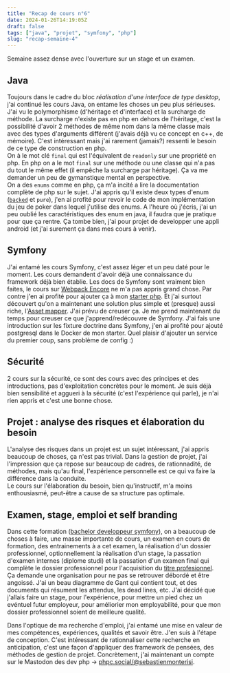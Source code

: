 ```yaml
---
title: "Recap de cours n°6"
date: 2024-01-26T14:19:05Z
draft: false
tags: ["java", "projet", "symfony", "php"]
slug: "recap-semaine-4"
---
```


Semaine assez dense avec l'ouverture sur un stage et un examen.

<!--more-->

## Java

Toujours dans le cadre du bloc _réalisation d'une interface de type desktop_, j'ai continué les cours Java, on entame les choses un peu plus sérieuses.  
J'ai vu le polymorphisme (d'héritage et d'interface) et la surcharge de méthode. La surcharge n'existe pas en php en dehors de l'héritage, c'est la possibilité d'avoir 2 méthodes de même nom dans la même classe mais avec des types d'arguments différent (j'avais déjà vu ce concept en c++, de mémoire). C'est intéressant mais j'ai rarement (jamais?) ressenti le besoin de ce type de construction en php.  
On à le mot clé `final` qui est l'équivalent de `readonly` sur une propriété en php. En php on a le mot `final` sur une méthode ou une classe qui n'a pas du tout le même effet (il empêche la surcharge par héritage). Ça va me demander un peu de gymanstique mental en perspective.  
On a des `enums` comme en php, ça m'a incité a lire la documentation complète de php sur le sujet. J'ai appris qu'il existe deux types d'enum ([`backed`](https://www.php.net/manual/en/language.enumerations.backed.php) et `pure`), j'en ai profité pour revoir le code de mon implémentation du jeu de poker dans lequel j'utilise des enums. A l'heure où j'écris, j'ai un peu oublié les caractéristiques des enum en java, il faudra que je pratique pour que ça rentre. Ça tombe bien, j'ai pour projet de developper une appli android (et j'ai surement ça dans mes cours à venir).

## Symfony

J'ai entamé les cours Symfony, c'est assez léger et un peu daté pour le moment. Les cours demandent d'avoir déjà une connaissance du framework déjà bien établie. Les docs de Symfony sont vraiment bien faites, le cours sur [Webpack Encore](https://symfony.com/doc/current/frontend/encore/index.html) ne m'a pas appris grand chose. Par contre j'en ai profité pour ajouter ça à mon [starter php](https://github.com/SebSept/php-starter). Et j'ai surtout découvert qu'on a maintenant une solution plus simple et (presque) aussi riche, l'[Asset mapper](https://symfony.com/doc/current/frontend.html#assetmapper-recommended). J'ai prévu de creuser ça. Je me prend maintenant du temps pour creuser ce que j'apprend/redécouvre de Symfony. J'ai fais une introduction sur les fixture doctrine dans Symfony, j'en ai profité pour ajouté postgresql dans le Docker de mon starter. Quel plaisir d'ajouter un service du premier coup, sans problème de config :) 

## Sécurité 

2 cours sur la sécurité, ce sont des cours avec des principes et des introductions, pas d'exploitation concrètes pour le moment.  Je suis déjà bien sensibilité et aggueri à la sécurité (c'est l'expérience qui parle), je n'ai rien appris et c'est une bonne chose.

## Projet : analyse des risques et élaboration du besoin

L'analyse des risques dans un projet est un sujet intéressant, j'ai appris beaucoup de choses, ça n'est pas trivial. Dans la gestion de projet, j'ai l'impression que ça repose sur beaucoup de cadres, de rationnadité, de méthodes, mais qu'au final, l'expérience personnelle est ce qui va faire la différence dans la conduite.  
Le cours sur l'élaboration du besoin, bien qu'instructif, m'a moins enthousiasmé, peut-être a cause de sa structure pas optimale.

## Examen, stage, emploi et self branding

Dans cette formation ([bachelor developpeur symfony](https://www.studi.com/fr/formation/developpement/bachelor-developpeur-phpsymfony)), on a beaucoup de choses à faire, une masse importante de cours, un examen en cours de formation, des entrainements à a cet examen, la réalisation d'un dossier professionnel, optionnellement la réalisation d'un stage, la passation d'examen internes (diplome studi) et la passation d'un examen final qui complète le dossier professionnel pour l'acquisition du [titre profesionnel](https://www.francecompetences.fr/recherche/rncp/37873/).  
Ça demande une organisation pour ne pas se retrouver débordé et être angoissé. J'ai un beau diagramme de Gant qui contient tout, et des documents qui résument les attendus, les dead lines, etc.
J'ai décidé que j'allais faire un stage, pour l'expérience, pour mettre un pied chez un evéntuel futur employeur, pour améliorier mon employabilité, pour que mon dossier professionnel soient de meilleure qualité.

Dans l'optique de ma recherche d'emploi, j'ai entamé une mise en valeur de mes compétences, expériences, qualités et savoir être. J'en suis à l'étape de conception. C'est intéressant de rationnaliser cette recherche en anticipation, c'est une façon d'appliquer des framework de pensées, des méthodes de gestion de projet.
Concrètement, j'ai maintenant un compte sur le Mastodon des dev php -> [phpc.social/@sebastienmonterisi](https://phpc.social/@sebastienmonterisi).

